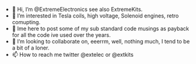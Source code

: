 - 👋 Hi, I’m @ExtremeElectronics see also ExtremeKits. 
- 👀 I’m interested in Tesla coils, high voltage, Solenoid engines, retro comupting. 
- 🌱 Ime here to post some of my sub standard code musings as payback for all the code ive used over the years.
- 💞️ I’m looking to collaborate on, eeerrm, well, nothing much, I tend to be a bit of a loner.
- 📫 How to reach me twitter @extelec or @extkits 

<!---
ExtremeElectronics/ExtremeElectronics is a ✨ special ✨ repository because its `README.md` (this file) appears on your GitHub profile.
You can click the Preview link to take a look at your changes.
--->
